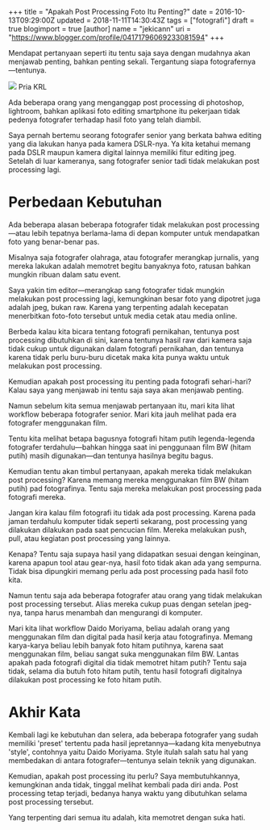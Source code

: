 +++
title = "Apakah Post Processing Foto Itu Penting?"
date = 2016-10-13T09:29:00Z
updated = 2018-11-11T14:30:43Z
tags = ["fotografi"]
draft = true
blogimport = true 
[author]
	name = "jekicann"
	uri = "https://www.blogger.com/profile/04171796069233081594"
+++

Mendapat pertanyaan seperti itu tentu saja saya dengan mudahnya akan menjawab penting, bahkan penting sekali. Tergantung siapa fotografernya—tentunya.  

![](https://3.bp.blogspot.com/-DF7RJ3m-LT4/WajJMr_e5fI/AAAAAAAAb7k/yt5fgzvmsWElMMk-JPFw3wELO7Dg1YPfQCLcBGAs/s1600/tumblr_om6kptUusj1skyf6no1_1280.jpg)
Pria KRL

Ada beberapa orang yang menganggap post processing di photoshop, lightroom, bahkan aplikasi foto editing smartphone itu pekerjaan tidak pedenya fotografer terhadap hasil foto yang telah diambil.  
  
Saya pernah bertemu seorang fotografer senior yang berkata bahwa editing yang dia lakukan hanya pada kamera DSLR-nya. Ya kita ketahui memang pada DSLR maupun kamera digital lainnya memiliki fitur editing jpeg. Setelah di luar kameranya, sang fotografer senior tadi tidak melakukan post processing lagi.  

# Perbedaan Kebutuhan

Ada beberapa alasan beberapa fotografer tidak melakukan post processing—atau lebih tepatnya berlama-lama di depan komputer untuk mendapatkan foto yang benar-benar pas.  
  
Misalnya saja fotografer olahraga, atau fotografer merangkap jurnalis, yang mereka lakukan adalah memotret begitu banyaknya foto, ratusan bahkan mungkin ribuan dalam satu event.  
  
Saya yakin tim editor—merangkap sang fotografer tidak mungkin melakukan post processing lagi, kemungkinan besar foto yang dipotret juga adalah jpeg, bukan raw. Karena yang terpenting adalah kecepatan menerbitkan foto-foto tersebut untuk media cetak atau media online.  
  
Berbeda kalau kita bicara tentang fotografi pernikahan, tentunya post processing dibutuhkan di sini, karena tentunya hasil raw dari kamera saja tidak cukup untuk digunakan dalam fotografi pernikahan, dan tentunya karena tidak perlu buru-buru dicetak maka kita punya waktu untuk melakukan post processing.  
  
Kemudian apakah post processing itu penting pada fotografi sehari-hari? Kalau saya yang menjawab ini tentu saja saya akan menjawab penting.  
  
Namun sebelum kita semua menjawab pertanyaan itu, mari kita lihat workflow beberapa fotografer senior. Mari kita jauh melihat pada era fotografer menggunakan film.  
  
Tentu kita melihat betapa bagusnya fotografi hitam putih legenda-legenda fotografer terdahulu—bahkan hingga saat ini penggunaan film BW (hitam putih) masih digunakan—dan tentunya hasilnya begitu bagus.  
  
Kemudian tentu akan timbul pertanyaan, apakah mereka tidak melakukan post processing? Karena memang mereka menggunakan film BW (hitam putih) pad fotografinya. Tentu saja mereka melakukan post processing pada fotografi mereka.  
  
Jangan kira kalau film fotografi itu tidak ada post processing. Karena pada jaman terdahulu komputer tidak seperti sekarang, post processing yang dilakukan dilakukan pada saat pencucian film. Mereka melakukan push, pull, atau kegiatan post processing yang lainnya.  
  
Kenapa? Tentu saja supaya hasil yang didapatkan sesuai dengan keinginan, karena apapun tool atau gear-nya, hasil foto tidak akan ada yang sempurna. Tidak bisa dipungkiri memang perlu ada post processing pada hasil foto kita.  
  
Namun tentu saja ada beberapa fotografer atau orang yang tidak melakukan post processing tersebut. Alias mereka cukup puas dengan setelan jpeg-nya, tanpa harus menambah dan mengurangi di komputer.  
  
Mari kita lihat workflow Daido Moriyama, beliau adalah orang yang menggunakan film dan digital pada hasil kerja atau fotografinya. Memang karya-karya beliau lebih banyak foto hitam putihnya, karena saat menggunakan film, beliau sangat suka menggunakan film BW. Lantas apakah pada fotografi digital dia tidak memotret hitam putih? Tentu saja tidak, selama dia butuh foto hitam putih, tentu hasil fotografi digitalnya dilakukan post processing ke foto hitam putih.  

# Akhir Kata

Kembali lagi ke kebutuhan dan selera, ada beberapa fotografer yang sudah memiliki 'preset' tertentu pada hasil jepretannya—kadang kita menyebutnya 'style', contohnya yaitu Daido Moriyama. Style itulah salah satu hal yang membedakan di antara fotografer—tentunya selain teknik yang digunakan.  
  
Kemudian, apakah post processing itu perlu? Saya membutuhkannya, kemungkinan anda tidak, tinggal melihat kembali pada diri anda. Post processing tetap terjadi, bedanya hanya waktu yang dibutuhkan selama post processing tersebut.  
  
Yang terpenting dari semua itu adalah, kita memotret dengan suka hati.
